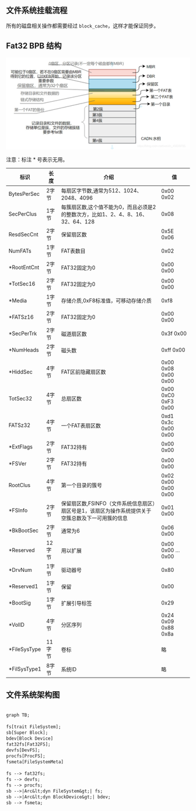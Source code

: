 ## 文件系统挂载流程

所有的磁盘相关操作都需要经过 `block_cache`，这样才能保证同步。

## Fat32 BPB 结构

![](./image/Fat32结构图.jpg)

注意：标注 * 号表示无用。

|标识|长度|介绍|值|
|---|---|---|---|
|BytesPerSec|2字节|每扇区字节数,通常为512、1024、2048、4096|0x00 0x02|
|SecPerClus|1字节|每簇扇区数,这个值不能为0，而且必须是2的整数次方，比如1、2、4、8、16、32、64、128|0x08|
|ResdSecCnt|2字节|保留扇区数|0x5E 0x06|
|NumFATs|1字节|FAT表数目|0x02|
|*RootEntCnt|2字节|FAT32固定为0|0x00 0x00|
|*TotSec16|2字节|FAT32固定为0|0x00 0x00|
|*Media|1字节|存储介质,0xF8标准值，可移动存储介质|0xf8|
|*FATSz16|2字节|FAT32固定为0|0x00 0x00|
|*SecPerTrk|2字节|磁道扇区数|0x3f 0x00|
|*NumHeads|2字节|磁头数|0xff 0x00|
|*HiddSec|4字节|FAT区前隐藏扇区数|0x00 0x08 0x00 0x00|
|TotSec32|4字节|总扇区数|0x00 0xC0 0xF3 0x00|
|FATSz32|4字节|一个FAT表扇区数|0xd1 0x3c 0x00 0x00|
|*ExtFlags|2字节|FAT32持有|0x00 0x00|
|*FSVer|2字节|FAT32持有|0x00 0x00|
|RootClus|4字节|第一个目录的簇号|0x02 0x00 0x00 0x00|
|*FSInfo|2字节|保留扇区数,FSINFO（文件系统信息扇区）扇区号是1，该扇区为操作系统提供关于空簇总数及下一可用簇的信息|0x01 0x00|
|*BkBootSec|2字节|通常为6|0x06 0x00|
|*Reserved|12字节|用以扩展|0x00 0x00 … 0x00|
|*DrvNum|1字节|驱动器号|0x80|
|*Reserved1|1字节|保留|0x00|
|*BootSig|1字节|扩展引导标签|0x29|
|*VolID|4字节|分区序列|0x24 0x09 0x88 0x8a|
|*FileSysType|11字节|卷标|略|
|*FilSysType1|8字节|系统ID|略|

## 文件系统架构图
```mermaid

graph TB;

fs[trait FileSystem];
sb[Super Block];
bdev[Block Device]
fat32fs[Fat32FS];
devfs[DevFS];
procfs[ProcFS];
fsmeta[FileSystemMeta]

fs --> fat32fs;
fs --> devfs;
fs --> procfs;
sb -->|Arc&lt;dyn FileSystem&gt;| fs;
sb -->|Arc&lt;dyn BlockDevice&gt;| bdev;
sb --> fsmeta;


```